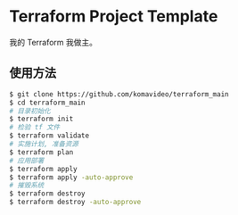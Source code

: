 Terraform Project Template
===========================

我的 Terraform 我做主。

## 使用方法

```bash
$ git clone https://github.com/komavideo/terraform_main
$ cd terraform_main
# 目录初始化
$ terraform init
# 检验 tf 文件
$ terraform validate
# 实施计划, 准备资源
$ terraform plan
# 应用部署
$ terraform apply
$ terraform apply -auto-approve
# 摧毁系统
$ terraform destroy
$ terraform destroy -auto-approve
```
